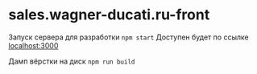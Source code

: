 # sales.wagner-ducati.ru-front

Запуск сервера для разработки `npm start`
Доступен будет по ссылке [localhost:3000](http://localhost:3000/)

Дамп вёрстки на диск `npm run build`
